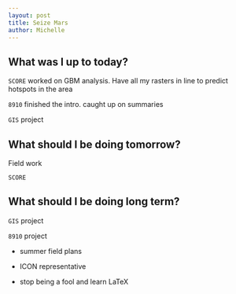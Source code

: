 ```yaml
---
layout: post
title: Seize Mars
author: Michelle
---
```


## What was I up to today?

`SCORE` worked on GBM analysis. Have all my rasters in line to predict hotspots in the area

`8910` finished the intro. caught up on summaries

`GIS` project

## What should I be doing tomorrow?

Field work

`SCORE`

## What should I be doing long term?

`GIS` project 

`8910` project

* summer field plans

* ICON representative

* stop being a fool and learn LaTeX


<i class="fa fa-code" style="color:pink"> </i>




